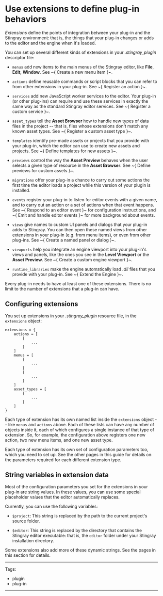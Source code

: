 # Use extensions to define plug-in behaviors

*Extensions* define the points of integration between your plug-in and the Stingray environment: that is, the things that your plug-in changes or adds to the editor and the engine when it's loaded.

You can set up several different kinds of extensions in your *.stingray_plugin* descriptor file:

-	`menus` add new items to the main menus of the Stingray editor, like **File**, **Edit**, **Window**. See ~{ Create a new menu item }~.

-	`actions` define reusable commands or script blocks that you can refer to from other extensions in your plug-in. See ~{ Register an action }~.

-	`services` add new JavaScript worker services to the editor. Your plug-in (or other plug-ins) can require and use these services in exactly the same way as the standard Stingray editor services. See ~{ Register a custom service }~.

-	`asset_types` tell the **Asset Browser** how to handle new types of data files in the project -- that is, files whose extensions don't match any known asset types. See ~{ Register a custom asset type }~.

-	`templates` identify pre-made assets or projects that you provide with your plug-in, which the editor can use to create new assets and projects. See ~{ Define templates for new assets }~.

-	`previews` control the way the **Asset Preview** behaves when the user selects a given type of resource in the **Asset Browser**. See ~{ Define previews for custom assets }~.

-	`migrations` offer your plug-in a chance to carry out some actions the first time the editor loads a project while this version of your plugin is installed.

-	`events` register your plug-in to listen for editor events with a given name, and to carry out an action or a set of actions when that event happens. See ~{ Respond to an editor event }~ for configuration instructions, and ~{ Emit and handle editor events }~ for more background about events.

-	`views` give names to custom UI panels and dialogs that your plug-in adds to Stingray. You can then open these named views from other extensions in your plug-in (e.g. from menu items), or even from other plug-ins. See ~{ Create a named panel or dialog }~.

-	`viewports` help you integrate an engine viewport into your plug-in's views and panels, like the ones you see in the **Level Viewport** or the **Asset Preview**. See ~{ Create a custom engine viewport }~.

-	`runtime_libraries` make the engine automatically load *.dll* files that you provide with your plug-in. See ~{ Extend the Engine }~.

Every plug-in needs to have at least one of these extensions. There is no limit to the number of extensions that a plug-in can have.

## Configuring extensions

You set up extensions in your *.stingray_plugin* resource file, in the `extensions` object:

~~~{sjson}
extensions = {
	actions = [
		{
			...
		}
	]
	menus = [
		{
			...
		}
		{
			...
		}
	]
	asset_types = [
		{
			...
		}
	]
}
~~~

Each type of extension has its own named list inside the `extensions` object -- like `menus` and `actions` above. Each of these lists can have any number of objects inside it, each of which configures a single instance of that type of extension. So, for example, the configuration above registers one new action, two new menu items, and one new asset type.

Each type of extension has its own set of configuration parameters too, which you need to set up. See the other pages in this guide for details on the parameters required for each different extension type.

## String variables in extension data

Most of the configuration parameters you set for the extensions in your plug-in are string values. In these values, you can use some special placeholder values that the editor automatically replaces.

Currently, you can use the following variables:

-	`$project`: This string is replaced by the path to the current project's source folder.

-	`$editor`: This string is replaced by the directory that contains the Stingray editor executable: that is, the `editor` folder under your Stingray installation directory.

Some extensions also add more of these dynamic strings. See the pages in this section for details.

---
Tags:
-	plugin
-	plug-in
---
